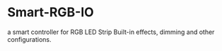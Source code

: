 # Smart-RGB-IO
a smart controller for RGB LED Strip
Built-in effects, dimming and other configurations.
